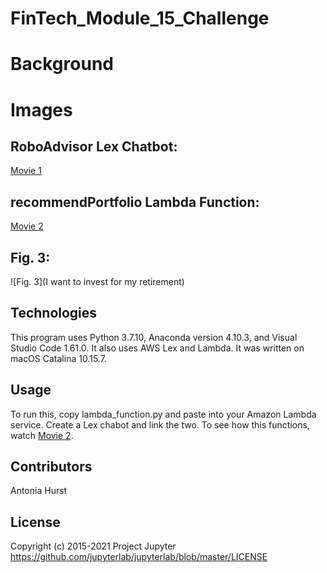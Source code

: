 # FinTech_Module_15_Challenge

# Background


# Images

## RoboAdvisor Lex Chatbot: 

[Movie 1](https://github.com/toniahurst/FinTech_Module_15_Challenge/blob/main/TH_Clip_1_Mod_15.mov)

## recommendPortfolio Lambda Function: 

[Movie 2](https://github.com/toniahurst/FinTech_Module_15_Challenge/blob/main/TH_lambda_and_lex.mov)

## Fig. 3: 

![Fig. 3](I want to invest for my retirement)



## Technologies

This program uses Python 3.7.10, Anaconda version 4.10.3, and Visual Studio Code 1.61.0. It also uses AWS Lex and Lambda. It was written on macOS Catalina 10.15.7.

## Usage

To run this, copy lambda_function.py and paste into your Amazon Lambda service. Create a Lex chabot and link the two. To see how this functions, watch [Movie 2](https://github.com/toniahurst/FinTech_Module_15_Challenge/blob/main/TH_lambda_and_lex.mov).

## Contributors

Antonia Hurst

## License
Copyright (c) 2015-2021 Project Jupyter https://github.com/jupyterlab/jupyterlab/blob/master/LICENSE



